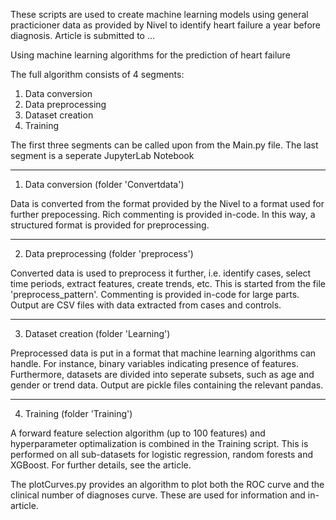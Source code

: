 These scripts are used to create machine learning models using general practicioner data as provided by Nivel to identify heart failure a year before diagnosis.
Article is submitted to ...

Using machine learning algorithms for the prediction of heart failure

The full algorithm consists of 4 segments:
1. Data conversion
2. Data preprocessing
3. Dataset creation
4. Training

The first three segments can be called upon from the Main.py file. The last segment is a seperate JupyterLab Notebook

------------------------------------------------------------------------------------------------
1. Data conversion (folder 'Convertdata')

Data is converted from the format provided by the Nivel to a format used for further prepocessing.
Rich commenting is provided in-code.
In this way, a structured format is provided for preprocessing.

------------------------------------------------------------------------------------------------
2. Data preprocessing (folder 'preprocess')

Converted data is used to preprocess it further, i.e. identify cases, select time periods, extract features, create trends, etc.
This is started from the file 'preprocess_pattern'. 
Commenting is provided in-code for large parts.
Output are CSV files with data extracted from cases and controls.

------------------------------------------------------------------------------------------------
3. Dataset creation (folder 'Learning')

Preprocessed data is put in a format that machine learning algorithms can handle.
For instance, binary variables indicating presence of features.
Furthermore, datasets are divided into seperate subsets, such as age and gender or trend data.
Output are pickle files containing the relevant pandas.

------------------------------------------------------------------------------------------------
4. Training (folder 'Training')

A forward feature selection algorithm (up to 100 features) and hyperparameter optimalization is combined in the Training script.
This is performed on all sub-datasets for logistic regression, random forests and XGBoost.
For further details, see the article.

The plotCurves.py provides an algorithm to plot both the ROC curve and the clinical number of diagnoses curve.
These are used for information and in-article.
